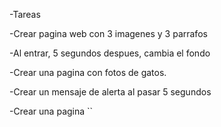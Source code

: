 -Tareas

-Crear pagina web con 3 imagenes y 3 parrafos

-Al entrar, 5 segundos despues, cambia el fondo

-Crear una pagina con fotos de gatos.

-Crear un mensaje de alerta al pasar 5 segundos

-Crear una pagina `` 
